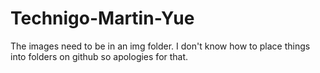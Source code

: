 # Technigo-Martin-Yue

The images need to be in an img folder. I don't know how to place things into folders on github so apologies for that. 
